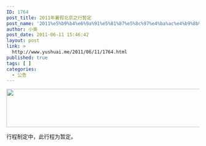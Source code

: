 ```yaml
---
ID: 1764
post_title: 2011年暑假北京之行暂定
post_name: '2011%e5%b9%b4%e6%9a%91%e5%81%87%e5%8c%97%e4%ba%ac%e4%b9%8b%e8%a1%8c%e6%9a%82%e5%ae%9a'
author: 小奥
post_date: 2011-06-11 15:46:42
layout: post
link: >
  http://www.yushuai.me/2011/06/11/1764.html
published: true
tags: [ ]
categories:
  - 公告
---
```

<a href="http://www.yushuai.me/wp-content/uploads/2011/06/beijing2011.gif"><img class="size-full wp-image-1765 aligncenter" title="beijing2011" src="https://dqhplhzz2008-1251830035.cos.ap-guangzhou.myqcloud.com/wp-content/uploads/2011/06/beijing2011.gif" alt="" width="600" height="100" /></a>

行程制定中，此行程为暂定。